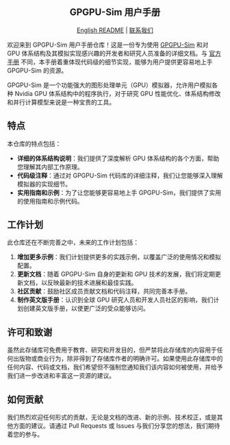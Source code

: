 <h2 align="center"> GPGPU-Sim 用户手册 </h2>

<p align="center">
<a href="https://github.com/masa-laboratory/GPGPUArchSim/README.md">English README</a> | <a href="mailto:masa-lab@outlook.com">联系我们</a>
</p>

欢迎来到 GPGPU-Sim 用户手册仓库！这是一份专为使用 [GPGPU-Sim](https://github.com/accel-sim/gpgpu-sim_distribution.git) 和对 GPU 体系结构及其模拟实现感兴趣的开发者和研究人员准备的详细文档。与 [官方手册](http://gpgpu-sim.org/manual/index.php/Main_Page) 不同，本手册着重体现代码级的细节实现，能够为用户提供更容易地上手 GPGPU-Sim 的资源。

GPGPU-Sim 是一个功能强大的图形处理单元（GPU）模拟器，允许用户模拟各种 Nvidia GPU 体系结构中的程序执行，对于研究 GPU 性能优化、体系结构修改和并行计算模型来说是一种宝贵的工具。

## 特点

本仓库的特点包括：

- **详细的体系结构说明**：我们提供了深度解析 GPU 体系结构的各个方面，帮助您理解其内部工作原理。
- **代码级注释**：通过对 GPGPU-Sim 代码库的详细注释，我们让您能够深入理解模拟器的实现细节。
- **实用指南和示例**：为了让您能够更容易地上手 GPGPU-Sim，我们提供了实用的使用指南和示例代码。

## 工作计划

此仓库还在不断完善之中，未来的工作计划包括：

1. **增加更多示例**：我们计划提供更多的实践示例，以覆盖广泛的使用情况和模拟配置。
2. **更新文档**：随着 GPGPU-Sim 自身的更新和 GPU 技术的发展，我们将定期更新文档，以反映最新的技术进展和最佳实践。
3. **社区贡献**：鼓励社区成员贡献文档和代码注释，共同完善本手册。
4. **制作英文版手册**：认识到全球 GPU 研究人员和开发人员社区的影响，我们计划创建英文版手册，以使更广泛的受众能够访问。

## 许可和致谢

虽然此存储库可免费用于教育、研究和开发目的，但严禁将此存储库的内容用于任何出版物或商业行为，除非得到了存储库作者的明确许可。如果使用此存储库中的任何内容、代码或文档，我们希望但不强制您通知我们该内容如何被使用，并给予我们进一步改进和丰富这一资源的建议。

## 如何贡献

我们热烈欢迎任何形式的贡献，无论是文档的改进、新的示例、技术校正，或是其他方面的建议。请通过 Pull Requests 或 Issues 与我们分享您的想法，我们期待着您的参与。

